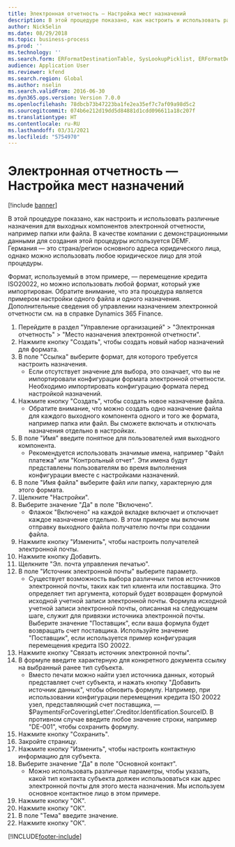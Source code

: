 ```yaml
---
title: Электронная отчетность — Настройка мест назначений
description: В этой процедуре показано, как настроить и использовать различные назначения для выходных компонентов электронной отчетности, например папки или файла.
author: NickSelin
ms.date: 08/29/2018
ms.topic: business-process
ms.prod: ''
ms.technology: ''
ms.search.form: ERFormatDestinationTable, SysLookupPicklist, ERFormatDestinationSettings, ERFormatDestinationEmailSettings, ERExpressionDesignerFormula, SRSPrintDestinationTokens
audience: Application User
ms.reviewer: kfend
ms.search.region: Global
ms.author: nselin
ms.search.validFrom: 2016-06-30
ms.dyn365.ops.version: Version 7.0.0
ms.openlocfilehash: 78dbcb73b47223ba1fe2ea35ef7c7af09a98d5c2
ms.sourcegitcommit: 074b6e212d19dd5d84881d1cdd096611a18c207f
ms.translationtype: HT
ms.contentlocale: ru-RU
ms.lasthandoff: 03/31/2021
ms.locfileid: "5754970"
---
```

# <a name="er-configure-destinations"></a>Электронная отчетность — Настройка мест назначений

[!include [banner](../../includes/banner.md)]

В этой процедуре показано, как настроить и использовать различные назначения для выходных компонентов электронной отчетности, например папки или файла. В качестве компании с демонстрационными данными для создания этой процедуры используется DEMF. Германия — это страна/регион основного адреса юридического лица, однако можно использовать любое юридическое лицо для этой процедуры. 

Формат, используемый в этом примере, — перемещение кредита ISO20022, но можно использовать любой формат, который уже импортирован. Обратите внимание, что эта процедура является примером настройки одного файла и одного назначения. Дополнительные сведения об управлении назначением электронной отчетности см. на в справке Dynamics 365 Finance.

1. Перейдите в раздел "Управление организацией" > "Электронная отчетность" > "Место назначения электронной отчетности".
2. Нажмите кнопку "Создать", чтобы создать новый набор назначений для формата.
3. В поле "Ссылка" выберите формат, для которого требуется настроить назначения.
    * Если отсутствует значение для выбора, это означает, что вы не импортировали конфигурации формата электронной отчетности. Необходимо импортировать конфигурацию формата перед настройкой назначений.  
4. Нажмите кнопку "Создать", чтобы создать новое назначение файла.
    * Обратите внимание, что можно создать одно назначение файла для каждого выходного компонента одного и того же формата, например папка или файл. Вы сможете включать и отключать назначения отдельно в настройках.  
5. В поле "Имя" введите понятное для пользователей имя выходного компонента.
    * Рекомендуется использовать значимые имена, например "Файл платежа" или "Контрольный отчет". Эти имена будут представлены пользователям во время выполнения конфигурации вместе с настройками назначений.  
6. В поле "Имя файла" выберите файл или папку, характерную для этого формата.
7. Щелкните "Настройки".
8. Выберите значение "Да" в поле "Включено".
    * Флажок "Включено" на каждой вкладке включает и отключает каждое назначение отдельно. В этом примере мы включим отправку выходного файла получателю почты при создании файла.  
9. Нажмите кнопку "Изменить", чтобы настроить получателей электронной почты.
10. Нажмите кнопку Добавить.
11. Щелкните "Эл. почта управления печатью".
12. В поле "Источник электронной почты" выберите параметр.
    * Существует возможность выбора различных типов источников электронной почты, таких как тип клиента или поставщика. Это определяет тип аргумента, который будет возвращен формулой исходной учетной записи электронной почты. Формула исходной учетной записи электронной почты, описанная на следующем шаге, служит для привязки источника электронной почты. Выберите значение "Поставщик", если ваша формула будет возвращать счет поставщика. Используйте значение "Поставщик", если используется пример конфигурация перемещения кредита ISO 20022.  
13. Нажмите кнопку "Связать источник электронной почты".
14. В формуле введите характерную для конкретного документа ссылку на выбранный ранее тип субъекта.
    * Вместо печати можно найти узел источника данных, который представляет счет субъекта, и нажать кнопку "Добавить источник данных", чтобы обновить формулу. Например, при использовании конфигурации перемещения кредита ISO 20022 узел, представляющий счет поставщика, — $PaymentsForCoveringLetter'.Creditor.Identification.SourceID. В противном случае введите любое значение строки, например "DE-001", чтобы сохранить формулу.  
15. Нажмите кнопку "Сохранить".
16. Закройте страницу.
17. Нажмите кнопку "Изменить", чтобы настроить контактную информацию для субъекта.
18. Выберите значение "Да" в поле "Основной контакт".
    * Можно использовать различные параметры, чтобы указать, какой тип контакта субъекта должен использоваться как адрес электронной почты для этого места назначения. Мы используем основное контактное лицо в этом примере.  
19. Нажмите кнопку "OК".
20. Нажмите кнопку "OК".
21. В поле "Тема" введите значение.
22. Нажмите кнопку "OК".



[!INCLUDE[footer-include](../../../../includes/footer-banner.md)]